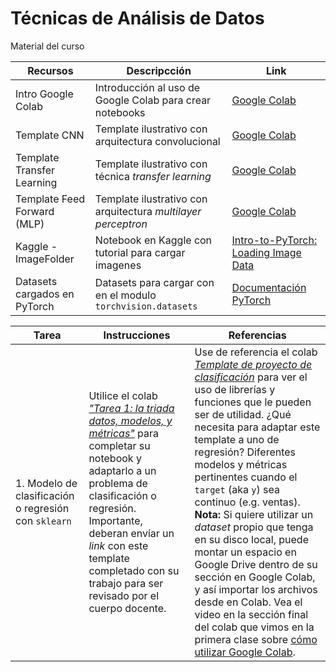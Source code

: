 # Técnicas de Análisis de Datos

Material del curso


| Recursos      | Descripcción | Link |
| ------------- | ------------ | --------------------- |
| Intro Google Colab | Introducción al uso de Google Colab para crear notebooks | [Google Colab](https://colab.research.google.com/drive/15_bqCF_vwc_JZT3q06U2TXi7pg30TikZ?usp=sharing) |
| Template CNN  | Template ilustrativo con arquitectura convolucional | [Google Colab](https://colab.research.google.com/drive/1ppaKOm_5lsNutPmCEO9w62llX7R9t_Az?usp=sharing) |
| Template Transfer Learning | Template ilustrativo con técnica _transfer learning_ | [Google Colab](https://colab.research.google.com/drive/1h2sN5KLFoS20NRLyzE1JASXBqmOTJLVh?usp=sharing) |
| Template Feed Forward (MLP) | Template ilustrativo con arquitectura _multilayer perceptron_ | [Google Colab](https://colab.research.google.com/drive/1w_plY4-f3l4FPRbM9dNzL3j12hc4bExk?usp=sharing) |
| Kaggle - ImageFolder | Notebook en Kaggle con tutorial para cargar imagenes |  [Intro-to-PyTorch: Loading Image Data](https://www.kaggle.com/code/leifuer/intro-to-pytorch-loading-image-data/notebook)|
| Datasets cargados en PyTorch | Datasets para cargar con en el modulo  `torchvision.datasets` | [Documentación PyTorch](https://pytorch.org/vision/stable/datasets.html) |




| Tarea    | Instrucciones | Referencias |
| ------------- | ------------ | --------------------- |
| 1. Modelo de clasificación o regresión con `sklearn` | Utilice el colab [_"Tarea 1: la triada datos, modelos, y métricas"_](https://colab.research.google.com/drive/11jEptTabgIsVdjnjadueKWgv-eqQSZKI?usp=sharing) para completar su notebook y adaptarlo a un problema de clasificación o regresión. Importante, deberan envíar un _link_ con este template completado con su trabajo para ser revisado por el cuerpo docente. | Use de referencia el colab [_Template de proyecto de clasificación_](https://colab.research.google.com/drive/1VfuZoFUQyyttx5xsqhiahDbgjgJmoBgV?usp=sharing) para ver el uso de librerías y funciones que le pueden ser de utilidad. ¿Qué necesita para adaptar este template a uno de regresión? Diferentes modelos y métricas pertinentes cuando el `target` (aka `y`) sea continuo (e.g. ventas).  **Nota:** Si quiere utilizar un _dataset_ propio que tenga en su disco local, puede montar un espacio en Google Drive dentro de su sección en Google Colab, y así importar los archivos desde en Colab. Vea el video en la sección final del colab que vimos en la primera clase sobre [cómo utilizar Google Colab](https://colab.research.google.com/drive/15_bqCF_vwc_JZT3q06U2TXi7pg30TikZ?usp=sharing). |
